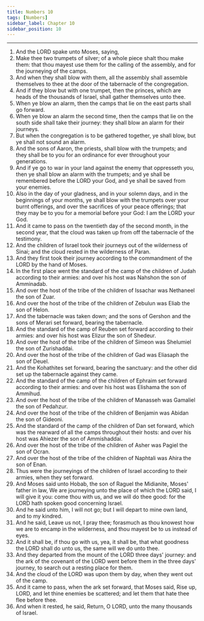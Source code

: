 ```yaml
---
title: Numbers 10
tags: [Numbers]
sidebar_label: Chapter 10
sidebar_position: 10
---
```


---
1. And the LORD spake unto Moses, saying,
2. Make thee two trumpets of silver; of a whole piece shalt thou make them: that thou mayest use them for the calling of the assembly, and for the journeying of the camps.
3. And when they shall blow with them, all the assembly shall assemble themselves to thee at the door of the tabernacle of the congregation.
4. And if they blow but with one trumpet, then the princes, which are heads of the thousands of Israel, shall gather themselves unto thee.
5. When ye blow an alarm, then the camps that lie on the east parts shall go forward.
6. When ye blow an alarm the second time, then the camps that lie on the south side shall take their journey: they shall blow an alarm for their journeys.
7. But when the congregation is to be gathered together, ye shall blow, but ye shall not sound an alarm.
8. And the sons of Aaron, the priests, shall blow with the trumpets; and they shall be to you for an ordinance for ever throughout your generations.
9. And if ye go to war in your land against the enemy that oppresseth you, then ye shall blow an alarm with the trumpets; and ye shall be remembered before the LORD your God, and ye shall be saved from your enemies.
10. Also in the day of your gladness, and in your solemn days, and in the beginnings of your months, ye shall blow with the trumpets over your burnt offerings, and over the sacrifices of your peace offerings; that they may be to you for a memorial before your God: I am the LORD your God.
11. And it came to pass on the twentieth day of the second month, in the second year, that the cloud was taken up from off the tabernacle of the testimony.
12. And the children of Israel took their journeys out of the wilderness of Sinai; and the cloud rested in the wilderness of Paran.
13. And they first took their journey according to the commandment of the LORD by the hand of Moses.
14. In the first place went the standard of the camp of the children of Judah according to their armies: and over his host was Nahshon the son of Amminadab.
15. And over the host of the tribe of the children of Issachar was Nethaneel the son of Zuar.
16. And over the host of the tribe of the children of Zebulun was Eliab the son of Helon.
17. And the tabernacle was taken down; and the sons of Gershon and the sons of Merari set forward, bearing the tabernacle.
18. And the standard of the camp of Reuben set forward according to their armies: and over his host was Elizur the son of Shedeur.
19. And over the host of the tribe of the children of Simeon was Shelumiel the son of Zurishaddai.
20. And over the host of the tribe of the children of Gad was Eliasaph the son of Deuel.
21. And the Kohathites set forward, bearing the sanctuary: and the other did set up the tabernacle against they came.
22. And the standard of the camp of the children of Ephraim set forward according to their armies: and over his host was Elishama the son of Ammihud.
23. And over the host of the tribe of the children of Manasseh was Gamaliel the son of Pedahzur.
24. And over the host of the tribe of the children of Benjamin was Abidan the son of Gideoni.
25. And the standard of the camp of the children of Dan set forward, which was the rearward of all the camps throughout their hosts: and over his host was Ahiezer the son of Ammishaddai.
26. And over the host of the tribe of the children of Asher was Pagiel the son of Ocran.
27. And over the host of the tribe of the children of Naphtali was Ahira the son of Enan.
28. Thus were the journeyings of the children of Israel according to their armies, when they set forward.
29. And Moses said unto Hobab, the son of Raguel the Midianite, Moses' father in law, We are journeying unto the place of which the LORD said, I will give it you: come thou with us, and we will do thee good: for the LORD hath spoken good concerning Israel.
30. And he said unto him, I will not go; but I will depart to mine own land, and to my kindred.
31. And he said, Leave us not, I pray thee; forasmuch as thou knowest how we are to encamp in the wilderness, and thou mayest be to us instead of eyes.
32. And it shall be, if thou go with us, yea, it shall be, that what goodness the LORD shall do unto us, the same will we do unto thee.
33. And they departed from the mount of the LORD three days' journey: and the ark of the covenant of the LORD went before them in the three days' journey, to search out a resting place for them.
34. And the cloud of the LORD was upon them by day, when they went out of the camp.
35. And it came to pass, when the ark set forward, that Moses said, Rise up, LORD, and let thine enemies be scattered; and let them that hate thee flee before thee.
36. And when it rested, he said, Return, O LORD, unto the many thousands of Israel.